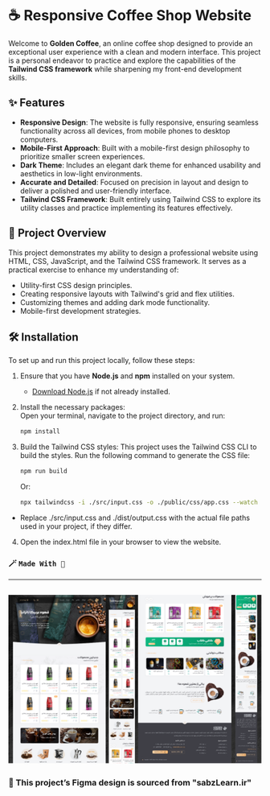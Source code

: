 # ☕ Responsive Coffee Shop Website

Welcome to **Golden Coffee**, an online coffee shop designed to provide an exceptional user experience with a clean and modern interface. This project is a personal endeavor to practice and explore the capabilities of the **Tailwind CSS framework** while sharpening my front-end development skills.

## ✨ Features

- **Responsive Design**: The website is fully responsive, ensuring seamless functionality across all devices, from mobile phones to desktop computers.
- **Mobile-First Approach**: Built with a mobile-first design philosophy to prioritize smaller screen experiences.
- **Dark Theme**: Includes an elegant dark theme for enhanced usability and aesthetics in low-light environments.
- **Accurate and Detailed**: Focused on precision in layout and design to deliver a polished and user-friendly interface.
- **Tailwind CSS Framework**: Built entirely using Tailwind CSS to explore its utility classes and practice implementing its features effectively.

## 📂 Project Overview

This project demonstrates my ability to design a professional website using HTML, CSS, JavaScript, and the Tailwind CSS framework. It serves as a practical exercise to enhance my understanding of:

- Utility-first CSS design principles.
- Creating responsive layouts with Tailwind's grid and flex utilities.
- Customizing themes and adding dark mode functionality.
- Mobile-first development strategies.

## 🛠️ Installation

To set up and run this project locally, follow these steps:

1. Ensure that you have **Node.js** and **npm** installed on your system.  
   - [Download Node.js](https://nodejs.org) if not already installed.

2. Install the necessary packages:  
   Open your terminal, navigate to the project directory, and run:
   ```bash
   npm install
   ```
3. Build the Tailwind CSS styles:
This project uses the Tailwind CSS CLI to build the styles. Run the following command to generate the CSS file:
   ```bash
   npm run build
   ```
   Or:
   ```bash
   npx tailwindcss -i ./src/input.css -o ./public/css/app.css --watch
   ```
- Replace ./src/input.css and ./dist/output.css with the actual file paths used in your project, if they differ.

4. Open the index.html file in your browser to view the website.

### 🪄 `Made With 🤍`
---
![preview image](/preview.png)
---
### 🎨 This project’s Figma design is sourced from "sabzLearn.ir"

